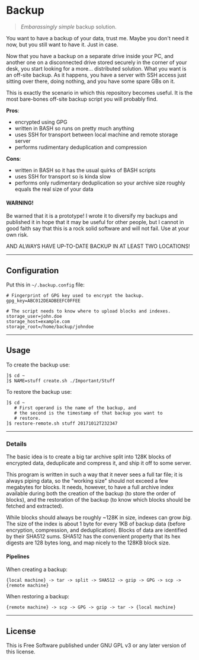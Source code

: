 # Backup

> *Embarassingly simple* backup solution.

You want to have a backup of your data, trust me.
Maybe you don't need it now, but you still want to have it.
Just in case.

Now that you have a backup on a separate drive inside your PC, and
another one on a disconnected drive stored securely in the corner of
your desk, you start looking for a more... distributed solution.
What you want is an off-site backup.
As it happens, you have a server with SSH access just sitting over
there, doing nothing, and you have some spare GBs on it.

This is exactly the scenario in which this repository becomes useful.
It is the most bare-bones off-site backup script you will probably find.

**Pros**:

- encrypted using GPG
- written in BASH so runs on pretty much anything
- uses SSH for transport between local machine and remote storage server
- performs rudimentary deduplication and compression

**Cons**:

- written in BASH so it has the usual quirks of BASH scripts
- uses SSH for transport so is kinda slow
- performs only rudimentary deduplication so your archive size roughly equals the real size of your data


#### WARNING!

Be warned that it is a prototype!
I wrote it to diversify my backups and published it in hope that it may be useful for other people, but
I cannot in good faith say that this is a rock solid software and will not fail.
Use at your own risk.

AND ALWAYS HAVE UP-TO-DATE BACKUP IN AT LEAST TWO LOCATIONS!


----

## Configuration

Put this in `~/.backup.config` file:

```
# Fingerprint of GPG key used to encrypt the backup.
gpg_key=ABC012DEADBEEFC0FFEE

# The script needs to know where to upload blocks and indexes.
storage_user=john.doe
storage_host=example.com
storage_root=/home/backup/johndoe
```


----

## Usage

To create the backup use:

```
]$ cd ~
]$ NAME=stuff create.sh ./Important/Stuff
```

To restore the backup use:

```
]$ cd ~
   # First operand is the name of the backup, and
   # the second is the timestamp of that backup you want to
   # restore.
]$ restore-remote.sh stuff 20171012T232347
```


----

### Details

The basic idea is to create a big tar archive split into 128K blocks of encrypted data,
deduplicate and compress it, and ship it off to some server.

This program is written in such a way that it never sees a full tar file; it is always
piping data, so the "working size" should not exceed a few megabytes for blocks.
It needs, however, to have a full archive index available during both the creation of the
backup (to store the order of blocks), and the restoration of the backup (to know which
blocks should be fetched and extracted).

While blocks should always be roughly ~128K in size, indexes can grow *big*.
The size of the index is about 1 byte for every 1KB of backup data (before encryption,
compression, and deduplication).
Blocks of data are identified by their SHA512 sums.
SHA512 has the convenient property that its hex digests are 128 bytes long, and
map nicely to the 128KB block size.


#### Pipelines

When creating a backup:

```
{local machine} -> tar -> split -> SHA512 -> gzip -> GPG -> scp -> {remote machine}
```

When restoring a backup:

```
{remote machine} -> scp -> GPG -> gzip -> tar -> {local machine}
```


----

## License

This is Free Software published under GNU GPL v3 or any later version of this license.
